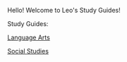 Hello! Welcome to Leo's Study Guides!

Study Guides:

[Language Arts](StudyGuides/LA)

[Social Studies](StudyGuides/SS)
